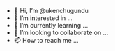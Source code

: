 - 👋 Hi, I’m @ukenchugundu
- 👀 I’m interested in ...
- 🌱 I’m currently learning ...
- 💞️ I’m looking to collaborate on ...
- 📫 How to reach me ...

<!---
ukenchugundu/ukenchugundu is a ✨ special ✨ repository because its `README.md` (this file) appears on your GitHub profile.
You can click the Preview link to take a look at your changes.
--->

